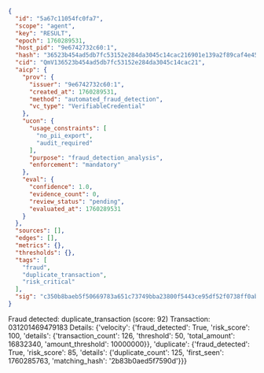 ```json
{
  "id": "5a67c11054fc0fa7",
  "scope": "agent",
  "key": "RESULT",
  "epoch": 1760289531,
  "host_pid": "9e6742732c60:1",
  "hash": "36523b454ad5db7fc53152e284da3045c14cac216901e139a2f89caf4e45ed5d",
  "cid": "QmV136523b454ad5db7fc53152e284da3045c14cac21",
  "aicp": {
    "prov": {
      "issuer": "9e6742732c60:1",
      "created_at": 1760289531,
      "method": "automated_fraud_detection",
      "vc_type": "VerifiableCredential"
    },
    "ucon": {
      "usage_constraints": [
        "no_pii_export",
        "audit_required"
      ],
      "purpose": "fraud_detection_analysis",
      "enforcement": "mandatory"
    },
    "eval": {
      "confidence": 1.0,
      "evidence_count": 0,
      "review_status": "pending",
      "evaluated_at": 1760289531
    }
  },
  "sources": [],
  "edges": [],
  "metrics": {},
  "thresholds": {},
  "tags": [
    "fraud",
    "duplicate_transaction",
    "risk_critical"
  ],
  "sig": "c350b8baeb5f50669783a651c73749bba23800f5443ce95df52f0738ff0abf0a"
}
```

Fraud detected: duplicate_transaction (score: 92)
Transaction: 031201469479183
Details: {'velocity': {'fraud_detected': True, 'risk_score': 100, 'details': {'transaction_count': 126, 'threshold': 50, 'total_amount': 16832340, 'amount_threshold': 10000000}}, 'duplicate': {'fraud_detected': True, 'risk_score': 85, 'details': {'duplicate_count': 125, 'first_seen': 1760285763, 'matching_hash': '2b83b0aed5f7590d'}}}